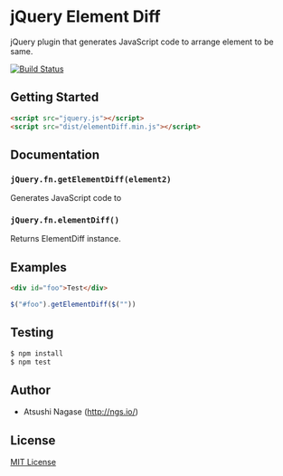 # jQuery Element Diff

jQuery plugin that generates JavaScript code to arrange element to be same.

[![Build Status](https://travis-ci.org/ngs/jquery-elementDiff.png?branch=master)](https://travis-ci.org/ngs/jquery-elementDiff)

## Getting Started
```html
<script src="jquery.js"></script>
<script src="dist/elementDiff.min.js"></script>
```

## Documentation
### `jQuery.fn.getElementDiff(element2)`

Generates JavaScript code to

### `jQuery.fn.elementDiff()`

Returns ElementDiff instance.

## Examples
```html
<div id="foo">Test</div>
```

```javascript
$("#foo").getElementDiff($(""))
```

## Testing
```bash
$ npm install
$ npm test
```

## Author

* Atsushi Nagase (http://ngs.io/)

## License
[MIT License](http://en.wikipedia.org/wiki/MIT_License)
